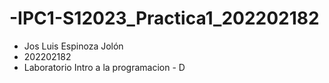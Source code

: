 # -IPC1-S12023_Practica1_202202182
* Jos Luis Espinoza Jolón
* 202202182
* Laboratorio Intro a  la programacion  -  D
